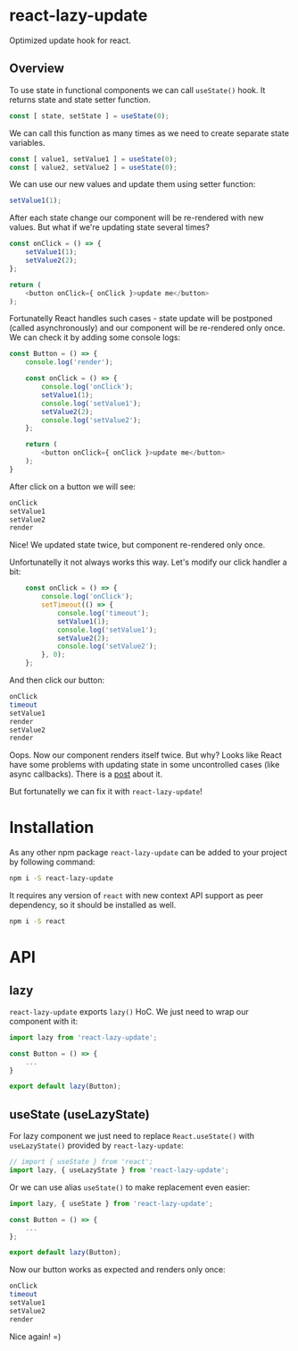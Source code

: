 # react-lazy-update

Optimized update hook for react.

## Overview

To use state in functional components we can call `useState()` hook. It returns state and state setter function.

```js
const [ state, setState ] = useState(0);
```

We can call this function as many times as we need to create separate state variables.

```js
const [ value1, setValue1 ] = useState(0);
const [ value2, setValue2 ] = useState(0);
```

We can use our new values and update them using setter function:

```js
setValue1(1);
```

After each state change our component will be re-rendered with new values. But what if we're updating state several times?

```js
const onClick = () => {
    setValue1(1);
    setValue2(2);
};

return (
    <button onClick={ onClick }>update me</button>
);
```

Fortunatelly React handles such cases - state update will be postponed (called asynchronously) and our component will be re-rendered only once. We can check it by adding some console logs:

```js
const Button = () => {
    console.log('render');

    const onClick = () => {
        console.log('onClick');
        setValue1(1);
        console.log('setValue1');
        setValue2(2);
        console.log('setValue2');
    };

    return (
        <button onClick={ onClick }>update me</button>
    );
}
```

After click on a button we will see:

```bash
onClick
setValue1
setValue2
render
```

Nice! We updated state twice, but component re-rendered only once.

Unfortunatelly it not always works this way. Let's modify our click handler a bit:

```js
    const onClick = () => {
        console.log('onClick');
        setTimeout(() => {
            console.log('timeout');
            setValue1(1);
            console.log('setValue1');
            setValue2(2);
            console.log('setValue2');
        }, 0);
    };
```

And then click our button:

```bash
onClick
timeout
setValue1
render
setValue2
render
```

Oops. Now our component renders itself twice. But why? Looks like React have some problems with updating state in some uncontrolled cases (like async callbacks). There is a [post](https://www.bennadel.com/blog/2893-setstate-state-mutation-operation-may-be-synchronous-in-reactjs.htm) about it.

But fortunatelly we can fix it with `react-lazy-update`!

# Installation

As any other npm package `react-lazy-update` can be added to your project by following command:

```bash
npm i -S react-lazy-update
```

It requires any version of `react` with new context API support as peer dependency, so it should be installed as well.

```bash
npm i -S react
```

# API

## lazy

`react-lazy-update` exports `lazy()` HoC. We just need to wrap our component with it:

```js
import lazy from 'react-lazy-update';

const Button = () => {
    ...
}

export default lazy(Button);
```

## useState (useLazyState)

For lazy component we just need to replace `React.useState()` with `useLazyState()` provided by `react-lazy-update`:

```js
// import { useState } from 'react';
import lazy, { useLazyState } from 'react-lazy-update';
```

Or we can use alias `useState()` to make replacement even easier:

```js
import lazy, { useState } from 'react-lazy-update';

const Button = () => {
    ...
};

export default lazy(Button);
```

Now our button works as expected and renders only once:

```bash
onClick
timeout
setValue1
setValue2
render
```

Nice again! =)
